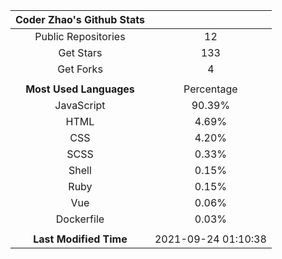 | **Coder Zhao's Github Stats** | |
|:-:|:-:|
| Public Repositories | 12 |
| Get Stars | 133 |
| Get Forks | 4 |
| | |
| **Most Used Languages** | Percentage |
| JavaScript | 90.39% |
| HTML | 4.69% |
| CSS | 4.20% |
| SCSS | 0.33% |
| Shell | 0.15% |
| Ruby | 0.15% |
| Vue | 0.06% |
| Dockerfile | 0.03% |
| | |
| **Last Modified Time** | 2021-09-24 01:10:38 |